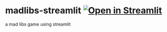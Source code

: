 # madlibs-streamlit [![Open in Streamlit](https://static.streamlit.io/badges/streamlit_badge_black_white.svg)](https://share.streamlit.io/joelgrus/streamlit-games/master/hangchicken.py/+/)
a mad libs game using streamlit
